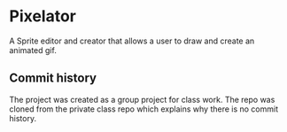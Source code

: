 # Pixelator
A Sprite editor and creator that allows a user to draw and create an animated gif.

## Commit history
The project was created as a group project for class work. The repo was cloned from the private class repo which explains
why there is no commit history. 
